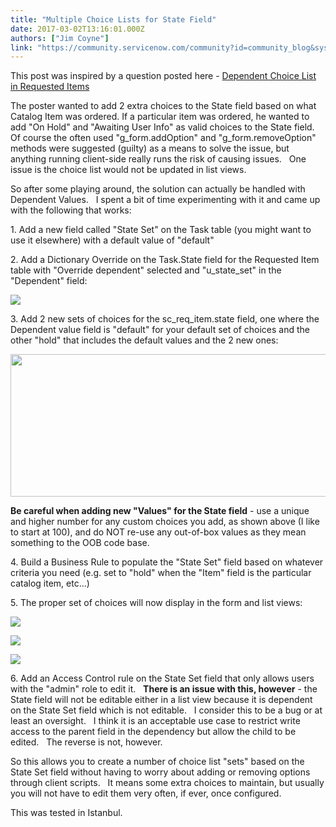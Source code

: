 ```yaml
---
title: "Multiple Choice Lists for State Field"
date: 2017-03-02T13:16:01.000Z
authors: ["Jim Coyne"]
link: "https://community.servicenow.com/community?id=community_blog&sys_id=649d6a69dbd0dbc01dcaf3231f9619ed"
---
```

<p>This post was inspired by a question posted here - <a title="Dependent Choice List in Requested Items" __default_attr="255215" __jive_macro_name="thread" class="jive_macro_thread jive_macro" data-orig-content="Dependent Choice List in Requested Items" data-renderedposition="10_328.25_287_16" href="/community?id=community_question&sys_id=17def2e5db58dbc01dcaf3231f9619be">Dependent Choice List in Requested Items</a></p><p></p><p>The poster wanted to add 2 extra choices to the State field based on what Catalog Item was ordered. If a particular item was ordered, he wanted to add "On Hold" and "Awaiting User Info" as valid choices to the State field.   Of course the often used "g_form.addOption" and "g_form.removeOption" methods were suggested (guilty) as a means to solve the issue, but anything running client-side really runs the risk of causing issues.   One issue is the choice list would not be updated in list views.</p><p></p><p>So after some playing around, the solution can actually be handled with Dependent Values.   I spent a bit of time experimenting with it and came up with the following that works:</p><p></p><p>1. Add a new field called "State Set" on the Task table (you might want to use it elsewhere) with a default value of "default"</p><p></p><p>2. Add a Dictionary Override on the Task.State field for the Requested Item table with "Override dependent" selected and "u_state_set" in the "Dependent" field:</p><p><img   class="image-1 jive-image" src="620faccadb58dfc03eb27a9e0f96194b.iix" style="max-width: 1200px; max-height: 900px;"/></p><p></p><p>3. Add 2 new sets of choices for the sc_req_item.state field, one where the Dependent value field is "default" for your default set of choices and the other "hold" that includes the default values and the 2 new ones:</p><p><img   class="image-2 jive-image" height="228" src="821d04cadb1417049c9ffb651f961997.iix" width="696"/></p><p></p><p><strong>Be careful when adding new "Values" for the State field</strong> - use a unique and higher number for any custom choices you add, as shown above (I like to start at 100), and do NOT re-use any out-of-box values as they mean something to the OOB code base.</p><p></p><p>4. Build a Business Rule to populate the "State Set" field based on whatever criteria you need (e.g. set to "hold" when the "Item" field is the particular catalog item, etc...)</p><p></p><p>5. The proper set of choices will now display in the form and list views:</p><p><img   class="image-3 jive-image" src="b8b7a735db14dfc0b322f4621f96198c.iix" style="max-width: 1200px; max-height: 900px;"/></p><p><img   class="jive-image image-4" src="8cd39142db18130468c1fb651f9619f6.iix" style="max-width: 1200px; max-height: 900px;"/></p><p><img   class="image-5 jive-image" src="4912f842db5cd704ed6af3231f961972.iix" style="max-width: 1200px; max-height: 900px;"/></p><p></p><p>6. Add an Access Control rule on the State Set field that only allows users with the "admin" role to edit it.   <strong>There is an issue with this, however</strong> - the State field will not be editable either in a list view because it is dependent on the State Set field which is not editable.   I consider this to be a bug or at least an oversight.   I think it is an acceptable use case to restrict write access to the parent field in the dependency but allow the child to be edited.   The reverse is not, however.</p><p></p><p>So this allows you to create a number of choice list "sets" based on the State Set field without having to worry about adding or removing options through client scripts.   It means some extra choices to maintain, but usually you will not have to edit them very often, if ever, once configured.</p><p></p><p>This was tested in Istanbul.</p>